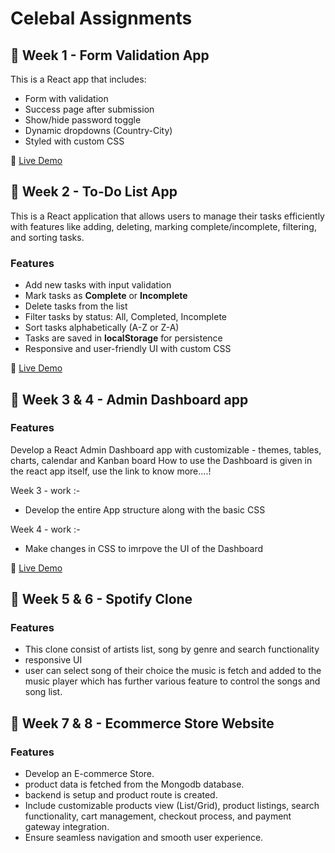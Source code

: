 # Celebal Assignments

## 📁 Week 1 - Form Validation App

This is a React app that includes:
- Form with validation
- Success page after submission
- Show/hide password toggle
- Dynamic dropdowns (Country-City)
- Styled with custom CSS

🔗 [Live Demo](https://celebal-react-intern.vercel.app/)

## 📁 Week 2 - To-Do List App

This is a React application that allows users to manage their tasks efficiently with features like adding, deleting, marking complete/incomplete, filtering, and sorting tasks.

### Features

- Add new tasks with input validation  
- Mark tasks as **Complete** or **Incomplete**  
- Delete tasks from the list  
- Filter tasks by status: All, Completed, Incomplete  
- Sort tasks alphabetically (A-Z or Z-A)  
- Tasks are saved in **localStorage** for persistence  
- Responsive and user-friendly UI with custom CSS  

🔗 [Live Demo](https://celebal-react-intern-tmdr.vercel.app/)

## 📁 Week 3 & 4 -  Admin Dashboard app

### Features

Develop a React Admin Dashboard app with customizable - themes, tables, charts, calendar and Kanban board 
How to use the Dashboard is given in the react app itself, use the link to know more....!

Week 3 - work :-

- Develop the entire App structure along with the basic CSS

Week 4 - work :-

- Make changes in CSS to imrpove the UI of the Dashboard
 
🔗 [Live Demo](https://celebal-react-intern-d5r5.vercel.app/)

## 📁 Week 5 & 6 -  Spotify Clone

### Features

- This clone consist of artists list, song by genre and search functionality
- responsive UI 
- user can select song of their choice the music is fetch and added to the music player which has further various feature to control the songs and song list.

## 📁 Week 7 & 8 - Ecommerce Store Website

### Features

- Develop an E-commerce Store. 
- product data is fetched from the Mongodb database.
- backend is setup and product route is created.
- Include customizable products view (List/Grid), product listings, search functionality, cart management, checkout process, and payment gateway integration.
- Ensure seamless navigation and smooth user experience.